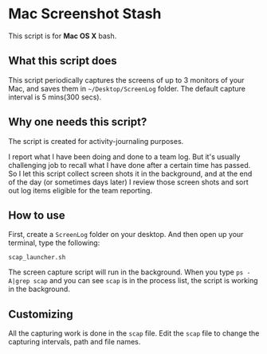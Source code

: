 Mac Screenshot Stash
====================
This script is for **Mac OS X** bash.

What this script does
---------------------
This script periodically captures the screens of up to 3 monitors of your Mac, and saves them in `~/Desktop/ScreenLog` folder.
The default capture interval is 5 mins(300 secs).

Why one needs this script?
--------------------------
The script is created for activity-journaling purposes.

I report what I have been doing and done to a team log. 
But it's usually challenging job to recall what I have done after a certain time has passed.
So I let this script collect screen shots it in the background, and at the end of the day (or sometimes days later) 
I review those screen shots and sort out log items eligible for the team reporting.


How to use
----------
First, create a `ScreenLog` folder on your desktop.
And then open up your terminal, type the following:

    scap_launcher.sh

The screen capture script will run in the background.
When you type `ps -A|grep scap` and you can see `scap` is in the process list, the script is working in the background.


Customizing
-----------
All the capturing work is done in the `scap` file.
Edit the `scap` file to change the capturing intervals, path and file names.
